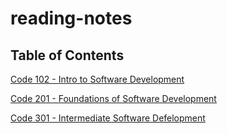 # reading-notes

## Table of Contents

<a href = "https://github.com/scottie-l/reading-notes/tree/main/reading-notes-102">Code 102 - Intro to Software Development</a>

<a href = "https://github.com/scottie-l/reading-notes/tree/main/reading-notes-201">Code 201 - Foundations of Software Development</a>

<a href = "https://github.com/scottie-l/reading-notes/tree/main/reading-notes-301">Code 301 - Intermediate Software Defelopment</a>

